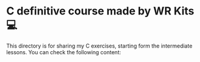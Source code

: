 # C definitive course made by WR Kits :computer:



This directory is for sharing my C exercises, starting form the intermediate lessons. You can check the following content:



